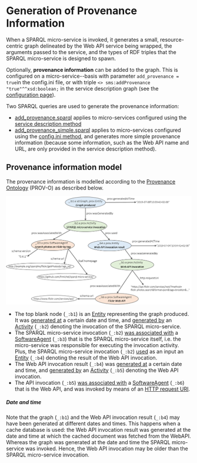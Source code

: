 # Generation of  Provenance Information

When a SPARQL micro-service is invoked, it generates a small, resource-centric graph delineated by the Web API service being wrapped, the arguments passed to the service, and the types of RDF triples that the SPARQL micro-service is designed to spawn.

Optionally, **provenance information** can be added to the graph. This is configured on a micro-service--basis with parameter ```add_provenance = true```in the config.ini file, or with triple ```<> sms:addProvenance "true"^^xsd:boolean;``` in the service description graph (see the [configuration page](02-config.md)).

Two SPARQL queries are used to generate the provenance information:
- [add_provenance.sparql](/src/sparqlms/resources/add_provenance.sparql) applies to micro-services configured using the [service description method](/doc/02-config.md#configuration-with-a-sparql-service-description-file)
- [add_provenance_simple.sparql](/src/sparqlms/resources/add_provenance_simple.sparql) applies to micro-services configured using the [config.ini method](/doc/02-config.md#configuration-with-file-configini), and generates more simple provenance information (because some information, such as the Web API name and URL, are only provided in the service description method).

## Provenance information model 

The provenance information is modelled according to the [Provenance Ontology](https://www.w3.org/TR/prov-o/) (PROV-O) as described below.

<img src="05-prov_model.png" width="1000" title="Provenance model">

- The top blank node (```_:b1```) is an [Entity](https://www.w3.org/TR/prov-o/#Entity) representing the graph produced. It was [generated at](https://www.w3.org/TR/prov-o/#generatedAtTime) a certain date and time, and [generated by](https://www.w3.org/TR/prov-o/#wasGeneratedBy) an [Activity](https://www.w3.org/TR/prov-o/#Activity) (```_:b2```) denoting the invocation of the SPARQL micro-service.
- The SPARQL micro-service invocation (```_:b2```) [was associated with](https://www.w3.org/TR/prov-o/#wasAssociatedWith) a [SoftwareAgent](https://www.w3.org/TR/prov-o/#SoftwareAgent) (```_:b3```) that is the SPARQL micro-service itself, i.e. the micro-service was responsible for executing the invocation activity. Plus, the SPARQL micro-service invocation (```_:b2```) [used](https://www.w3.org/TR/prov-o/#used) as an input an [Entity](https://www.w3.org/TR/prov-o/#Entity) (```_:b4```) denoting the result of the Web API invocation.
- The Web API invocation result (```_:b4```) was [generated at](https://www.w3.org/TR/prov-o/#generatedAtTime) a certain date and time, and [generated by](https://www.w3.org/TR/prov-o/#wasGeneratedBy) an [Activity](https://www.w3.org/TR/prov-o/#Activity) (```_:b5```) denoting the Web API invocation.
- The API invocation (```_:b5```) [was associated with](https://www.w3.org/TR/prov-o/#wasAssociatedWith) a [SoftwareAgent](https://www.w3.org/TR/prov-o/#SoftwareAgent) (```_:b6```) that is the Web API, and was invoked by means of an [HTTP request URI](https://www.w3.org/TR/HTTP-in-RDF10/#requestURIProperty).

##### Date and time

Note that the graph (```_:b1```) and the Web API invocation result (```_:b4```) may have been generated at different dates and times. This happens when a cache database is used: the Web API invocation result was generated at the date and time at which the cached document was fetched from the WebAPI. Whereas the graph was generated at the date and time the SPARQL micro-service was invoked. Hence, the Web API invocation may be older than the SPARQL micro-service invocation.
